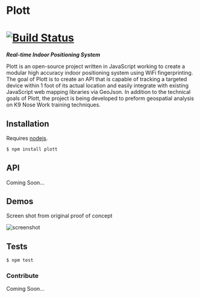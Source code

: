 # Plott
[![Build Status](https://travis-ci.org/Plott/plott.svg)](https://travis-ci.org/Plott/plott)
======


***Real-time Indoor Positioning System***

Plott is an open-source project written in JavaScript working to create a modular high accuracy indoor positioning system
using WiFi fingerprinting. The goal of Plott is to create an API that is capable of tracking a targeted device within 1 foot
of its actual location and easily integrate with existing JavaScript web mapping libraries via GeoJson. In addition to the
technical goals of Plott, the project is being developed to preform geospatial analysis on K9 Nose Work training techniques.

## Installation

Requires [nodejs](http://nodejs.org/).

```sh
$ npm install plott
```

## API

Coming Soon...

## Demos

Screen shot from original proof of concept

![screenshot](http://cwhite911.github.io/NCSU_PORTFOLIO/build/assets/images/demo.PNG)

## Tests

```sh
$ npm test
```

### Contribute

Coming Soon...
